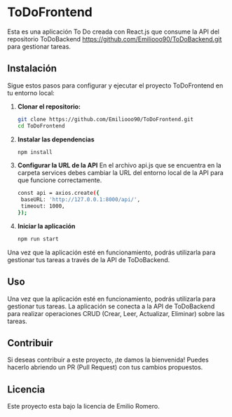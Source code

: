# ToDoFrontend

Esta es una aplicación To Do creada con React.js que consume la API del repositorio ToDoBackend https://github.com/Emiliooo90/ToDoBackend.git para gestionar tareas.

## Instalación

Sigue estos pasos para configurar y ejecutar el proyecto ToDoFrontend en tu entorno local:

1. **Clonar el repositorio:**
   ```bash
   git clone https://github.com/Emiliooo90/ToDoFrontend.git
   cd ToDoFrontend

2. **Instalar las dependencias**
   ```bash
   npm install
   
3. **Configurar la URL de la API**
   En el archivo api.js que se encuentra en la carpeta services debes cambiar la URL del entorno local de la API para que funcione correctamente.
   ```bash
   const api = axios.create({
    baseURL: 'http://127.0.0.1:8000/api/',
    timeout: 1000,
   });
   
4. **Iniciar la aplicación**
   ```bash
   npm run start

Una vez que la aplicación esté en funcionamiento, podrás utilizarla para gestionar tus tareas a través de la API de ToDoBackend.

## Uso
Una vez que la aplicación esté en funcionamiento, podrás utilizarla para gestionar tus tareas. La aplicación se conecta a la API de ToDoBackend para realizar operaciones CRUD (Crear, Leer, Actualizar, Eliminar) sobre las tareas.

## Contribuir
Si deseas contribuir a este proyecto, ¡te damos la bienvenida! Puedes hacerlo abriendo un PR (Pull Request) con tus cambios propuestos.

## Licencia
Este proyecto esta bajo la licencia de Emilio Romero.
